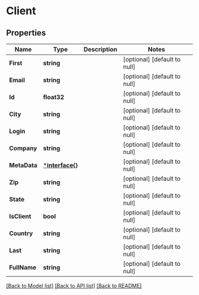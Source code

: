 # Client

## Properties
Name | Type | Description | Notes
------------ | ------------- | ------------- | -------------
**First** | **string** |  | [optional] [default to null]
**Email** | **string** |  | [optional] [default to null]
**Id** | **float32** |  | [optional] [default to null]
**City** | **string** |  | [optional] [default to null]
**Login** | **string** |  | [optional] [default to null]
**Company** | **string** |  | [optional] [default to null]
**MetaData** | [***interface{}**](interface{}.md) |  | [optional] [default to null]
**Zip** | **string** |  | [optional] [default to null]
**State** | **string** |  | [optional] [default to null]
**IsClient** | **bool** |  | [optional] [default to null]
**Country** | **string** |  | [optional] [default to null]
**Last** | **string** |  | [optional] [default to null]
**FullName** | **string** |  | [optional] [default to null]

[[Back to Model list]](../README.md#documentation-for-models) [[Back to API list]](../README.md#documentation-for-api-endpoints) [[Back to README]](../README.md)



